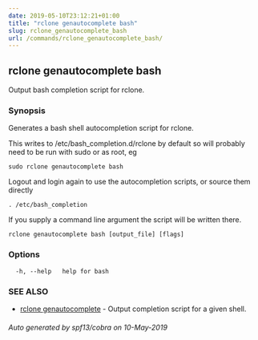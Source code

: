 ```yaml
---
date: 2019-05-10T23:12:21+01:00
title: "rclone genautocomplete bash"
slug: rclone_genautocomplete_bash
url: /commands/rclone_genautocomplete_bash/
---
```

## rclone genautocomplete bash

Output bash completion script for rclone.

### Synopsis


Generates a bash shell autocompletion script for rclone.

This writes to /etc/bash_completion.d/rclone by default so will
probably need to be run with sudo or as root, eg

    sudo rclone genautocomplete bash

Logout and login again to use the autocompletion scripts, or source
them directly

    . /etc/bash_completion

If you supply a command line argument the script will be written
there.


```
rclone genautocomplete bash [output_file] [flags]
```

### Options

```
  -h, --help   help for bash
```

### SEE ALSO

* [rclone genautocomplete](/commands/rclone_genautocomplete/)	 - Output completion script for a given shell.

###### Auto generated by spf13/cobra on 10-May-2019
